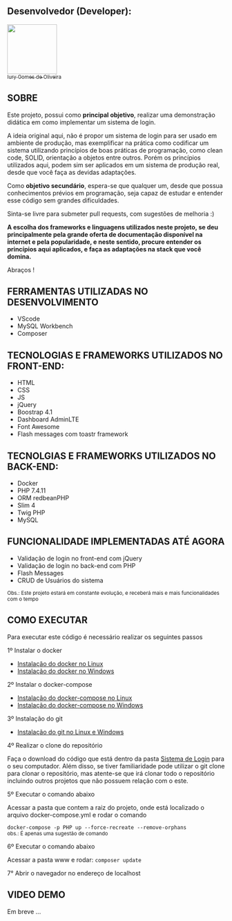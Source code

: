 ## Desenvolvedor (Developer):

[<img src="https://avatars3.githubusercontent.com/u/30157522?s=460&u=30d3397df3e4655b6fa8047ac27052569cf7db78&v=4" width=115><br><sub>Iury Gomes de Oliveira</sub>](https://github.com/iurygdeoliveira)

## SOBRE

<p>
Este projeto, possui como <b>principal objetivo</b>,
realizar uma demonstração didática em como implementar um sistema de login. 

A ideia original aqui, não é propor um sistema de login para ser usado em ambiente de produção, mas exemplificar na prática como codificar um sistema utilizando princípios de boas práticas de programação, como clean code, SOLID, orientação a objetos entre outros. Porém os princípios utilizados aqui, podem sim ser aplicados em um sistema de produção real, desde que você faça as devidas adaptações.

Como <b>objetivo secundário</b>, espera-se que qualquer um, desde que possua conhecimentos
prévios em programação, seja capaz de estudar e entender esse código sem grandes dificuldades.

Sinta-se livre para submeter pull requests, com sugestões de melhoria :)

<b>A escolha dos frameworks e linguagens utilizados neste projeto, se deu
principalmente pela grande oferta de documentação disponível na internet e pela popularidade, e neste sentido, procure entender os
princípios aqui aplicados, e faça as adaptações na stack que você
domina.</b>

Abraços !
</p>

## FERRAMENTAS UTILIZADAS NO DESENVOLVIMENTO

<p>

-  VScode
-  MySQL Workbench
-  Composer

</p>

## TECNOLOGIAS E FRAMEWORKS UTILIZADOS NO FRONT-END:

<p>

-   HTML
-   CSS
-   JS
-   jQuery
-   Boostrap 4.1
-   Dashboard AdminLTE
-   Font Awesome
-   Flash messages com toastr framework

</p>

## TECNOLGIAS E FRAMEWORKS UTILIZADOS NO BACK-END:

<p>

-   Docker
-   PHP 7.4.11
-   ORM redbeanPHP
-   Slim 4
-   Twig PHP
-   MySQL
   
</p>

## FUNCIONALIDADE IMPLEMENTADAS ATÉ AGORA

<p>

- Validação de login no front-end com jQuery
- Validação de login no back-end com PHP
- Flash Messages
- CRUD de Usuários do sistema

<small>Obs.: Este projeto estará em constante evolução, e receberá mais e mais funcionalidades com o tempo</small>
</p>

## COMO EXECUTAR

Para executar este código é necessário realizar os seguintes passos

1º Instalar o docker

- [Instalação do docker no Linux](https://docs.docker.com/engine/install/ubuntu/)
- [Instalação do docker no Windows](https://docs.docker.com/docker-for-windows/install/)

2º Instalar o docker-compose

- [Instalação do docker-compose no Linux](https://docs.docker.com/compose/install/)
- [Instalação do docker-compose no Windows](https://docs.docker.com/compose/install/)

3º Instalação do git 

- [Instalação do git no Linux e Windows](https://git-scm.com/book/pt-br/v2/Come%C3%A7ando-Instalando-o-Git)

4º Realizar o clone do repositório

Faça o download do código que está dentro da pasta [Sistema de Login](https://github.com/iurygdeoliveira/Server-Side/tree/master/PHP/Sistema%20de%20Login) para o seu computador. Além disso, se tiver familiaridade pode utilizar o git clone para clonar o repositório, mas atente-se que irá clonar todo o repositório incluindo outros projetos que não possuem relação com o este.

5º Executar o comando abaixo

Acessar a pasta que contem a raiz do projeto, onde está localizado 
o arquivo docker-compose.yml e rodar o comando

`docker-compose -p PHP up --force-recreate --remove-orphans`
<br><small>obs.: É apenas uma sugestão de comando</small>

6º Executar o comando abaixo

Acessar a pasta www e rodar: 
`composer update`

7° Abrir o navegador no endereço de localhost
## VIDEO DEMO

Em breve ...